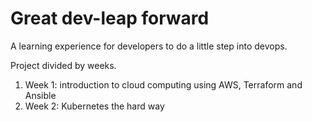 # Great dev-leap forward

A learning experience for developers to do a little step into devops.

Project divided by weeks.

1) Week 1: introduction to cloud computing using AWS, Terraform and Ansible
2) Week 2: Kubernetes the hard way



